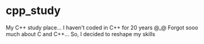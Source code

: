 cpp_study
=========

My C++ study place...  I haven't coded in C++ for 20 years @_@  Forgot sooo much about C and C++... So, I decided to reshape my skills